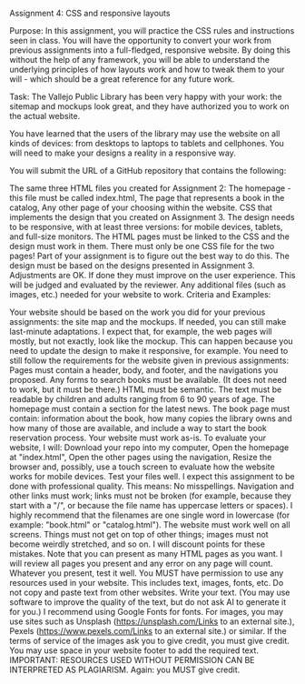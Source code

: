 Assignment 4: CSS and responsive layouts


Purpose: In this assignment, you will practice the CSS rules and instructions seen in class. You will have the opportunity to convert your work from previous assignments into a full-fledged, responsive website. By doing this without the help of any framework, you will be able to understand the underlying principles of how layouts work and how to tweak them to your will - which should be a great reference for any future work.

Task: The Vallejo Public Library has been very happy with your work: the sitemap and mockups look great, and they have authorized you to work on the actual website.

You have learned that the users of the library may use the website on all kinds of devices: from desktops to laptops to tablets and cellphones. You will need to make your designs a reality in a responsive way.

You will submit the URL of a GitHub repository that contains the following:

The same three HTML files you created for Assignment 2:
The homepage - this file must be called index.html,
The page that represents a book in the catalog,
Any other page of your choosing within the website.
CSS that implements the design that you created on Assignment 3. 
The design needs to be responsive, with at least three versions: for mobile devices, tablets, and full-size monitors.
The HTML pages must be linked to the CSS and the design must work in them. 
There must only be one CSS file for the two pages! Part of your assignment is to figure out the best way to do this.
The design must be based on the designs presented in Assignment 3.
Adjustments are OK. If done they must improve on the user experience. This will be judged and evaluated by the reviewer.
Any additional files (such as images, etc.) needed for your website to work.
Criteria and Examples: 

Your website should be based on the work you did for your previous assignments: the site map and the mockups. 
If needed, you can still make last-minute adaptations. I expect that, for example, the web pages will mostly, but not exactly, look like the mockup. This can happen because you need to update the design to make it responsive, for example.
You need to still follow the requirements for the website given in previous assignments:
Pages must contain a header, body, and footer, and the navigations you proposed.
Any forms to search books must be available. (It does not need to work, but it must be there.)
HTML must be semantic.
The text must be readable by children and adults ranging from 6 to 90 years of age.
The homepage must contain a section for the latest news.
The book page must contain: information about the book, how many copies the library owns and how many of those are available, and include a way to start the book reservation process. 
Your website must work as-is. To evaluate your website, I will:
Download your repo into my computer,
Open the homepage at "index.html",
Open the other pages using the navigation,
Resize the browser and, possibly, use a touch screen to evaluate how the website works for mobile devices.
Test your files well. I expect this assignment to be done with professional quality. This means:
No misspellings.
Navigation and other links must work; links must not be broken (for example, because they start with a "/", or because the file name has uppercase letters or spaces). I highly recommend that the filenames are one single word in lowercase (for example: "book.html" or "catalog.html").
The website must work well on all screens. Things must not get on top of other things; images must not become weirdly stretched, and so on.
I will discount points for these mistakes.
Note that you can present as many HTML pages as you want. I will review all pages you present and any error on any page will count. Whatever you present, test it well. 
You MUST have permission to use any resources used in your website. This includes text, images, fonts, etc. 
Do not copy and paste text from other websites. Write your text. (You may use software to improve the quality of the text, but do not ask AI to generate it for you.)
I recommend using Google Fonts for fonts.
For images, you may use sites such as Unsplash (https://unsplash.com/Links to an external site.), Pexels (https://www.pexels.com/Links to an external site.) or similar. If the terms of service of the images ask you to give credit, you must give credit. You may use space in your website footer to add the required text.
IMPORTANT: RESOURCES USED WITHOUT PERMISSION CAN BE INTERPRETED AS PLAGIARISM. Again: you MUST give credit.
